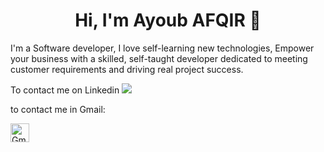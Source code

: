 <h1 align="center">Hi, I'm Ayoub AFQIR 👋</h1>

I'm a Software developer, I love self-learning new technologies,
Empower your business with a skilled, self-taught developer dedicated to meeting customer requirements and driving real project success.

To contact me on Linkedin
<a href="https://www.linkedin.com/in/ayoub-afqir-02301b1a4/"><img src="https://img.shields.io/badge/linkedin-%230177B5?style=flat&logo=linkedin&logoColor=white"/></a>

to contact me in Gmail:
<!-- Logo Gmail -->
<a href="mailto:afqirayoub2001@gmail.com" target="_blank" rel="noopener noreferrer">
  <img src="C:\Users\Dell\Downloads\gmail.png" alt="Gmail Logo" width="30" height="30">
</a>


